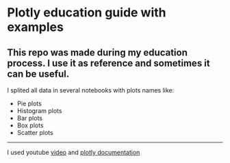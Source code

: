 # Plotly education guide with examples
This repo was made during my education process. I use it as reference and sometimes it can be useful. 
------

I splited all data in several notebooks with plots names like:
* Pie plots
* Histogram plots
* Bar plots
* Box plots
* Scatter plots


------

I used youtube [video](https://www.youtube.com/watch?v=GGL6U0k8WYA&t=2389s) and [plotly documentation](https://plotly.com/python/)

